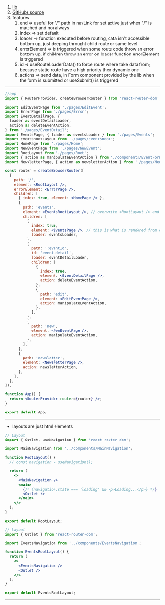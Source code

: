 1. [lib](https://reactrouter.com/en/main)
2. [GitHubs source](https://github.com/academind/react-complete-guide-code/tree/20-building-mpas-with-react-router-updated/code/32-finished/frontend/src)
3. features
	1. end => useful for "/" path in navLink for set active just when "/" is matched and not always
	2. index => set default
	3. loader => function executed before routing, data isn't accessible bottom up, just deeping throught child route or same level
	4. errorElement => is triggered when some route code throw an error bottom up, if children throw an error on loader function errorElement is triggered
	5. id => useRouteLoaderData() to force route where take data from; because static route have a high priority then dynamic one 
	6. actions => send data, in Form component provided by the lib when the form is submitted or useSubmit() is triggered
---
```jsx
//app
import { RouterProvider, createBrowserRouter } from 'react-router-dom';

import EditEventPage from './pages/EditEvent';
import ErrorPage from './pages/Error';
import EventDetailPage, {
  loader as eventDetailLoader,
  action as deleteEventAction,
} from './pages/EventDetail';
import EventsPage, { loader as eventsLoader } from './pages/Events';
import EventsRootLayout from './pages/EventsRoot';
import HomePage from './pages/Home';
import NewEventPage from './pages/NewEvent';
import RootLayout from './pages/Root';
import { action as manipulateEventAction } from './components/EventForm';
import NewsletterPage, { action as newsletterAction } from './pages/Newsletter';

const router = createBrowserRouter([
  {
    path: '/',
    element: <RootLayout />,
    errorElement: <ErrorPage />,
    children: [
      { index: true, element: <HomePage /> },
      {
        path: 'events',
        element: <EventsRootLayout />, // overwrite <RootLayout /> and is shared to all children
        children: [
          {
            index: true,
            element: <EventsPage />, // this is what is rendered from outlet
            loader: eventsLoader,
          },
          {
            path: ':eventId',
            id: 'event-detail',
            loader: eventDetailLoader,
            children: [
              {
                index: true,
                element: <EventDetailPage />,
                action: deleteEventAction,
              },
              {
                path: 'edit',
                element: <EditEventPage />,
                action: manipulateEventAction,
              },
            ],
          },
          {
            path: 'new',
            element: <NewEventPage />,
            action: manipulateEventAction,
          },
        ],
      },
      {
        path: 'newsletter',
        element: <NewsletterPage />,
        action: newsletterAction,
      },
    ],
  },
]);

function App() {
  return <RouterProvider router={router} />;
}

export default App;
```
---
- layouts are just html elements
```jsx
// Layout
import { Outlet, useNavigation } from 'react-router-dom';

import MainNavigation from '../components/MainNavigation';

function RootLayout() {
  // const navigation = useNavigation();

  return (
    <>
      <MainNavigation />
      <main>
        {/* {navigation.state === 'loading' && <p>Loading...</p>} */}
        <Outlet />
      </main>
    </>
  );
}

export default RootLayout;
```

```jsx
// Layout
import { Outlet } from 'react-router-dom';

import EventsNavigation from '../components/EventsNavigation';

function EventsRootLayout() {
  return (
    <>
      <EventsNavigation />
      <Outlet />
    </>
  );
}

export default EventsRootLayout;
```

---

```jsx

```